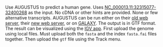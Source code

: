 Use AUGUSTUS to predict a human gene. Uses [NC_000013.11:32315077-32400268](https://www.ncbi.nlm.nih.gov/nuccore/NC_000013.11?report=fasta&log$=seqview&from=32315077&to=32400268) as the input. No cDNA or other hints are provided. None or few alternative transcripts. AUGUSTUS can be run either on their [old web server](https://bioinf.uni-greifswald.de/augustus/submission.php), their [new web server](https://bioinf.uni-greifswald.de/webaugustus/prediction/create), or on [GALAXY](https://usegalaxy.org). The output is in GTF format. The result can be visualized using the [IGV app](https://igv.org/app/). First upload the genome using local files. Must upload both the `fasta` and the index `fasta.fai` files together. Then upload the `gtf` file using the Track menu.
